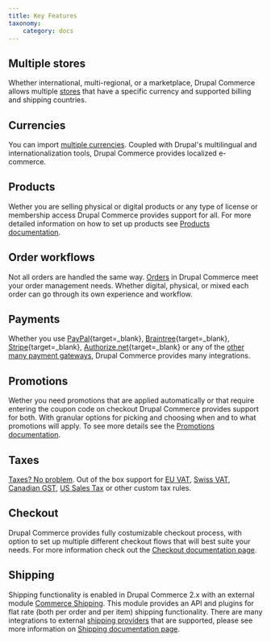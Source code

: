 ```yaml
---
title: Key Features
taxonomy:
    category: docs
---
```


## Multiple stores

Whether international, multi-regional, or a marketplace, Drupal Commerce allows multiple [stores](./setting-up-store) that have a specific currency and supported billing and shipping countries.

## Currencies

You can import [multiple currencies](./currencies). Coupled with Drupal's multilingual and internationalization tools, Drupal Commerce provides localized e-commerce.

## Products

Wether you are selling physical or digital products or any type of license or membership access Drupal Commerce provides support for all. For more detailed information on how to set up products see [Products documentation](./products).

## Order workflows

Not all orders are handled the same way. [Orders](./orders) in Drupal Commerce meet your order management needs. Whether digital, physical, or mixed each order can go through its own experience and workflow.

## Payments

Whether you use [PayPal](https://www.paypal.com){target=_blank}, [Braintree](https://www.braintreepayments.com/){target=_blank}, [Stripe](https://stripe.com/){target=_blank}, [Authorize.net](https://www.authorize.net/){target=_blank} or any of the [other many payment gateways](../developer-guide/payments/gateways), Drupal Commerce provides many integrations.

## Promotions

Wether you need promotions that are applied automatically or that require entering the coupon code on checkout Drupal Commerce provides support for both. With granular options for picking and choosing when and to what promotions will apply. To see more details see the [Promotions documentation](./promotions.md).

## Taxes

[Taxes? No problem](./taxes). Out of the box support for [EU VAT](./taxes/#european-vat), [Swiss VAT](./taxes/#swiss-vat), [Canadian GST](./taxes/#canadian-gst), [US Sales Tax](./taxes/#us-sales-tax) or other custom tax rules.

## Checkout 

Drupal Commerce provides fully costumizable checkout process, with option to set up multiple different checkout flows that will best suite your needs. For more information check out the [Checkout documentation page](./checkout.md). 

## Shipping

Shipping functionality is enabled in Drupal Commerce 2.x with an external module [Commerce Shipping](https://www.drupal.org/project/commerce_shipping). This module provides an API and plugins for flat rate (both per order and per item) shipping functionality. There are many integrations to external [shipping providers](../developer-guide/shipping/getting-started/#available-shipping-methods) that are supported, please see more information on [Shipping documentation page](./shipping.md).
